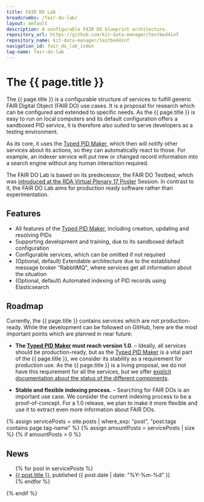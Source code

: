 ```yaml
---
title: FAIR DO Lab
breadcrumbs: /fair-do-lab/
layout: default
description: A configurable FAIR DO blueprint architecture.
repository_url: https://github.com/kit-data-manager/testbed4inf
repository_name: kit-data-manager/testbed4inf
navigation_id: fair_do_lab_index
tag-name: fair-do-lab
---
```


# The {{ page.title }}

The {{ page.title }} is a configurable structure of services to fulfill generic FAIR Digital Object (FAIR DO) use cases. It is a proposal for research which can be configured and extended to specific needs. As the {{ page.title }} is easy to run on local computers and its default configuration offers a sandboxed PID service, it is therefore also suited to serve developers as a testing environment.

As its core, it uses the [Typed PID Maker], which then will notify other services about its actions, so they can automatically react to those. For example, an indexer service will put new or changed record information into a search engine without any human interaction required.

The FAIR DO Lab is based on its predecessor, the FAIR DO Testbed, which was [introduced at the RDA Virtual Plenary 17 Poster](https://doi.org/10.5445/ir/1000131613) Session. In contrast to it, the FAIR DO Lab aims for production ready software rather than experimentation.

## Features

* All features of the [Typed PID Maker], including creation, updating and resolving PIDs
* Supporting development and training, due to its sandboxed default configuration
* Configurable services, which can be omitted if not required
* (Optional, default) Extendable architecture due to the established message broker "RabbitMQ", where services get all information about the situation
* (Optional, default) Automated indexing of PID records using Elasticsearch

## Roadmap

Currently, the {{ page.title }} contains services which are not production-ready. While the development can be followed on GitHub, here are the most important points which are planned in near future:

* **The [Typed PID Maker] must reach version 1.0.** – Ideally, all services should be production-ready, but as the [Typed PID Maker] is a vital part of the {{ page.title }}, we consider its stability as a requirement for production use. As the {{ page.title }} is a living proposal, we do not have this requirement for all the services, but we offer [explicit documentation about the status of the different components](status.html).

* **Stable and flexible indexing process.** – Searching for FAIR DOs is an important use case. We consider the current indexing process to be a proof-of-concept. For a 1.0 release, we plan to make it more flexible and use it to extract even more information about FAIR DOs.


{% assign servicePosts = site.posts | where_exp: "post", "post.tags contains page.tag-name" %}
{% assign amountPosts = servicePosts | size %}
{% if amountPosts > 0 %}
## News

<ul>
  {% for post in servicePosts %}
      <li><a href="/webpage/{{ post.url }}">{{ post.title }}</a>, published {{ post.date | date: "%Y-%m-%d" }}</li>
  {% endfor %}
</ul>
{% endif %}

[Typed PID Maker]: ../typed-pid-maker/
